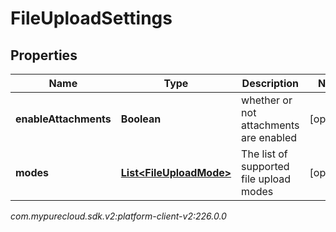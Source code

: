 # FileUploadSettings


## Properties

| Name | Type | Description | Notes |
| ------------ | ------------- | ------------- | ------------- |
| **enableAttachments** | **Boolean** | whether or not attachments are enabled |  [optional] |
| **modes** | [**List&lt;FileUploadMode&gt;**](FileUploadMode) | The list of supported file upload modes |  [optional] |




_com.mypurecloud.sdk.v2:platform-client-v2:226.0.0_
